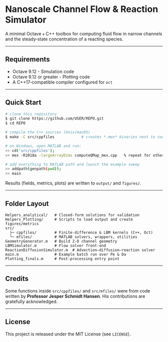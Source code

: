 # Nanoscale Channel Flow & Reaction Simulator

A minimal Octave + C++ toolbox for computing fluid flow in narrow channels and the steady‑state concentration of a reacting species.

---

## Requirements

* Octave 9.12 - Simulation code
* Octave 9.12 or greater - Plotting code
* A C++17‑compatible compiler configured for `oct`

---

## Quick Start

```bash
# clone this repository
$ git clone https://github.com/USER/REPO.git
$ cd REPO

# compile the C++ sources (Unix/macOS)
$ make -C src/cppfiles            # creates *.mex* binaries next to sources

# on Windows, open MATLAB and run:
>> cd('src/cppfiles');
>> mex -R2018a -largeArrayDims computeQMap_mex.cpp   % repeat for other *.cpp files

# add everything to MATLAB path and launch the example sweep
>> addpath(genpath(pwd));
>> main
```

Results (fields, metrics, plots) are written to `output/` and `figures/`.

---

## Folder Layout

```
Helpers_analytical/   # Closed‑form solutions for validation
Helpers_Plotting/     # Scripts to load output and create figures/metrics
src/
  ├─ cppfiles/        # Finite‑difference & LBM kernels (C++, Oct)
  └─ mfiles/          # MATLAB solvers, wrappers, utilities
GeometryGenerator.m   # Build 2‑D channel geometry
LBMSimulator.m        # Flow solver front‑end
ReactionDiffusionSimulator.m  # Advection–diffusion–reaction solver
main.m                # Example batch run over Pe & Da
Plotting_finals.m     # Post‑processing entry point
```

---

## Credits

Some functions inside `src/cppfiles/` and `src/mfiles/` were from code written by **Professor Jesper Schmidt Hansen**. His contributions are gratefully acknowledged.

---

## License

This project is released under the MIT License (see `LICENSE`).
